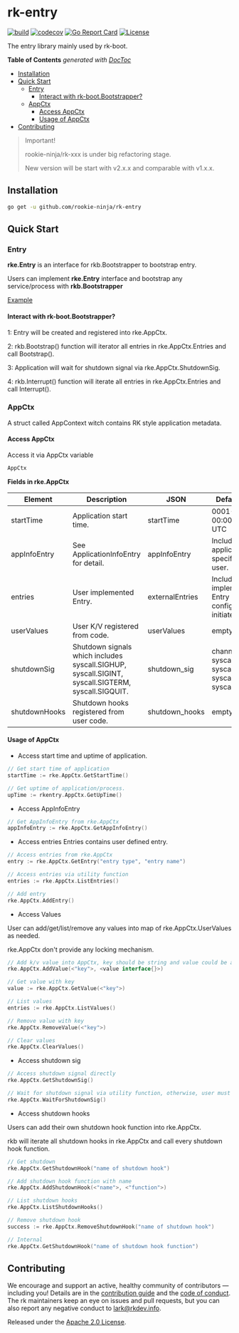 # rk-entry
[![build](https://github.com/rookie-ninja/rk-entry/actions/workflows/ci.yml/badge.svg)](https://github.com/rookie-ninja/rk-entry/actions/workflows/ci.yml)
[![codecov](https://codecov.io/gh/rookie-ninja/rk-entry/branch/master/graph/badge.svg?token=KGKHKIWOEQ)](https://codecov.io/gh/rookie-ninja/rk-entry)
[![Go Report Card](https://goreportcard.com/badge/github.com/rookie-ninja/rk-entry)](https://goreportcard.com/report/github.com/rookie-ninja/rk-entry)
[![License](https://img.shields.io/badge/License-Apache%202.0-blue.svg)](https://opensource.org/licenses/Apache-2.0)

The entry library mainly used by rk-boot.

<!-- START doctoc generated TOC please keep comment here to allow auto update -->
<!-- DON'T EDIT THIS SECTION, INSTEAD RE-RUN doctoc TO UPDATE -->
**Table of Contents**  *generated with [DocToc](https://github.com/thlorenz/doctoc)*

- [Installation](#installation)
- [Quick Start](#quick-start)
  - [Entry](#entry)
    - [Interact with rk-boot.Bootstrapper?](#interact-with-rk-bootbootstrapper)
  - [AppCtx](#appctx)
    - [Access AppCtx](#access-appctx)
    - [Usage of AppCtx](#usage-of-appctx)
- [Contributing](#contributing)

<!-- END doctoc generated TOC please keep comment here to allow auto update -->

> Important!
> 
> rookie-ninja/rk-xxx is under big refactoring stage.
> 
> New version will be start with v2.x.x and comparable with v1.x.x.

## Installation
```bash
go get -u github.com/rookie-ninja/rk-entry
```

## Quick Start
### Entry
**rke.Entry** is an interface for rkb.Bootstrapper to bootstrap entry.

Users can implement **rke.Entry** interface and bootstrap any service/process with **rkb.Bootstrapper**

[Example](example)

#### Interact with rk-boot.Bootstrapper?

1: Entry will be created and registered into rke.AppCtx.

2: rkb.Bootstrap() function will iterator all entries in rke.AppCtx.Entries and call Bootstrap().

3: Application will wait for shutdown signal via rke.AppCtx.ShutdownSig.

4: rkb.Interrupt() function will iterate all entries in rke.AppCtx.Entries and call Interrupt().

### AppCtx
A struct called AppContext witch contains RK style application metadata.

#### Access AppCtx

Access it via AppCtx variable 
```go
AppCtx
```
**Fields in rke.AppCtx**

| Element       | Description                                                                                       | JSON            | Default values                                                                    |
|---------------|---------------------------------------------------------------------------------------------------|-----------------|-----------------------------------------------------------------------------------|
| startTime     | Application start time.                                                                           | startTime       | 0001-01-01 00:00:00 +0000 UTC                                                     |
| appInfoEntry  | See ApplicationInfoEntry for detail.                                                              | appInfoEntry    | Includes application info specified by user.                                      |
| entries       | User implemented Entry.                                                                           | externalEntries | Includes user implemented Entry configuration initiated by user.                  |
| userValues    | User K/V registered from code.                                                                    | userValues      | empty map                                                                         |
| shutdownSig   | Shutdown signals which includes syscall.SIGHUP, syscall.SIGINT, syscall.SIGTERM, syscall.SIGQUIT. | shutdown_sig    | channel includes syscall.SIGHUP, syscall.SIGINT, syscall.SIGTERM, syscall.SIGQUIT |
| shutdownHooks | Shutdown hooks registered from user code.                                                         | shutdown_hooks  | empty list                                                                        |


#### Usage of AppCtx
- Access start time and uptime of application.
```go
// Get start time of application
startTime := rke.AppCtx.GetStartTime()

// Get uptime of application/process.
upTime := rkentry.AppCtx.GetUpTime()
```

- Access AppInfoEntry
```go
// Get AppInfoEntry from rke.AppCtx
appInfoEntry := rke.AppCtx.GetAppInfoEntry()
```

- Access entries
Entries contains user defined entry.
```go
// Access entries from rke.AppCtx
entry := rke.AppCtx.GetEntry("entry type", "entry name")

// Access entries via utility function
entries := rke.AppCtx.ListEntries()

// Add entry
rke.AppCtx.AddEntry()
```

- Access Values

User can add/get/list/remove any values into map of rke.AppCtx.UserValues as needed.

rke.AppCtx don't provide any locking mechanism.
```go
// Add k/v value into AppCtx, key should be string and value could be any kind
rke.AppCtx.AddValue(<"key">, <value interface{}>)

// Get value with key
value := rke.AppCtx.GetValue(<"key">)

// List values
entries := rke.AppCtx.ListValues()

// Remove value with key
rke.AppCtx.RemoveValue(<"key">)

// Clear values
rke.AppCtx.ClearValues()
```

- Access shutdown sig
```go
// Access shutdown signal directly
rke.AppCtx.GetShutdownSig()

// Wait for shutdown signal via utility function, otherwise, user must call by himself
rke.AppCtx.WaitForShutdownSig()
```

- Access shutdown hooks

Users can add their own shutdown hook function into rke.AppCtx.

rkb will iterate all shutdown hooks in rke.AppCtx and call every shutdown hook function.
```go
// Get shutdown
rke.AppCtx.GetShutdownHook("name of shutdown hook")

// Add shutdown hook function with name
rke.AppCtx.AddShutdownHook(<"name">, <"function">)

// List shutdown hooks
rke.AppCtx.ListShutdownHooks()

// Remove shutdown hook
success := rke.AppCtx.RemoveShutdownHook("name of shutdown hook")

// Internal 
rke.AppCtx.GetShutdownHook("name of shutdown hook function")
```

## Contributing
We encourage and support an active, healthy community of contributors &mdash;
including you! Details are in the [contribution guide](CONTRIBUTING.md) and
the [code of conduct](CODE_OF_CONDUCT.md). The rk maintainers keep an eye on
issues and pull requests, but you can also report any negative conduct to
lark@rkdev.info.

Released under the [Apache 2.0 License](LICENSE).
